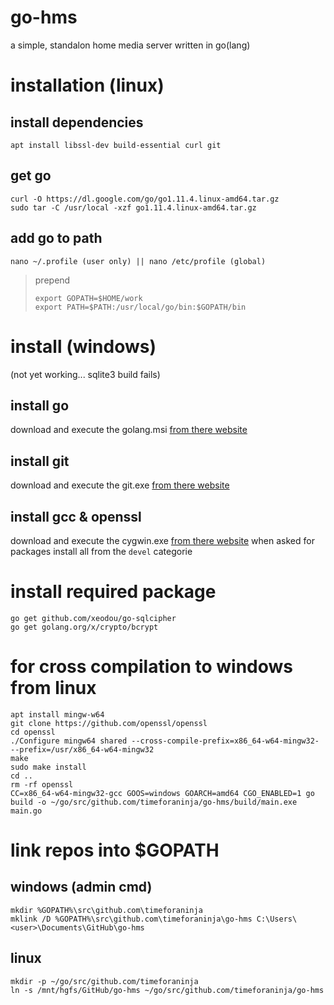 # go-hms
a simple, standalon home media server written in go(lang)

# installation (linux)
## install dependencies
```
apt install libssl-dev build-essential curl git
```
## get go
```
curl -O https://dl.google.com/go/go1.11.4.linux-amd64.tar.gz
sudo tar -C /usr/local -xzf go1.11.4.linux-amd64.tar.gz
```
## add go to path
```
nano ~/.profile (user only) || nano /etc/profile (global)
```
> prepend
> ```
> export GOPATH=$HOME/work
> export PATH=$PATH:/usr/local/go/bin:$GOPATH/bin
> ```

# install (windows)
(not yet working... sqlite3 build fails)
## install go
download and execute the golang.msi [from there website](https://golang.org/dl/)
## install git
download and execute the git.exe [from there website](https://git-scm.com/download/win)
## install gcc & openssl
download and execute the cygwin.exe [from there website](https://cygwin.com/install.html)
when asked for packages install all from the `devel` categorie

# install required package
```
go get github.com/xeodou/go-sqlcipher
go get golang.org/x/crypto/bcrypt
```

# for cross compilation to windows from linux
```
apt install mingw-w64
git clone https://github.com/openssl/openssl
cd openssl
./Configure mingw64 shared --cross-compile-prefix=x86_64-w64-mingw32- --prefix=/usr/x86_64-w64-mingw32
make
sudo make install
cd ..
rm -rf openssl
CC=x86_64-w64-mingw32-gcc GOOS=windows GOARCH=amd64 CGO_ENABLED=1 go build -o ~/go/src/github.com/timeforaninja/go-hms/build/main.exe main.go
```

# link repos into $GOPATH
## windows (admin cmd)
```
mkdir %GOPATH%\src\github.com\timeforaninja
mklink /D %GOPATH%\src\github.com\timeforaninja\go-hms C:\Users\<user>\Documents\GitHub\go-hms
```
## linux
```
mkdir -p ~/go/src/github.com/timeforaninja
ln -s /mnt/hgfs/GitHub/go-hms ~/go/src/github.com/timeforaninja/go-hms
```
